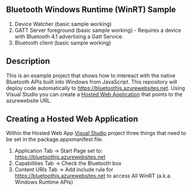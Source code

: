 ## Bluetooth Windows Runtime (WinRT) Sample
1. Device Watcher (basic sample working)
2. GATT Server foreground (basic sample working) - Requires a device with Bluetooth 4.1 advertising a Gatt Service.
3. Bluetooth client (basic sample working)

## Description
This is an example project that shows how to intereact with the native Bluetooth APIs built into Windows from JavaScript. This repository will deploy code automatically to https://bluetoothjs.azurewebsites.net. Using Visual Studio you can create a [Hosted Web Application](https://developer.microsoft.com/en-us/windows/bridges/hosted-web-apps) that points to the azurewebsite URL. 

## Creating a Hosted Web Application
Within the Hosted Web App [Visual Studio](https://www.visualstudio.com/thank-you-downloading-visual-studio/?sku=Community&rel=15) project three things that need to be set in the package.appxmanifest file.

1. Application Tab -> Start Page set to: https://bluetoothjs.azurewebsites.net
2. Capabilities Tab -> Check the Bluetooth box
3. Content URIs Tab -> Add include rule for https://bluetoothjs.azurewebsites.net to access All WinRT (a.k.a. Windows Runtime APIs)